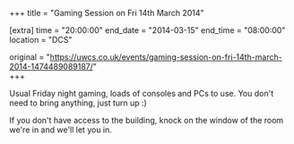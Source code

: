 +++
title = "Gaming Session on Fri 14th March 2014"

[extra]
time = "20:00:00"
end_date = "2014-03-15"
end_time = "08:00:00"
location = "DCS"

original = "https://uwcs.co.uk/events/gaming-session-on-fri-14th-march-2014-1474489089187/"    
+++

Usual Friday night gaming, loads of consoles and PCs to use. You don't need to bring anything, just turn up :)

If you don't have access to the building, knock on the window of the room we're in and we'll let you in.


